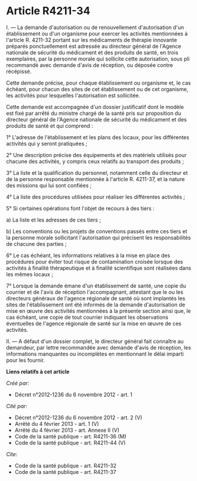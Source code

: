 # Article R4211-34

I. ― La demande d'autorisation ou de renouvellement d'autorisation d'un établissement ou d'un organisme pour exercer les
activités mentionnées à l'article R. 4211-32 portant sur les médicaments de thérapie innovante préparés ponctuellement est
adressée au directeur général de l'Agence nationale de sécurité du médicament et des produits de santé, en trois exemplaires,
par la personne morale qui sollicite cette autorisation, sous pli recommandé avec demande d'avis de réception, ou déposée
contre récépissé. 

Cette demande précise, pour chaque établissement ou organisme et, le cas échéant, pour chacun des sites de cet établissement
ou de cet organisme, les activités pour lesquelles l'autorisation est sollicitée. 

Cette demande est accompagnée d'un dossier justificatif dont le modèle est fixé par arrêté du ministre chargé de la santé
pris sur proposition du directeur général de l'Agence nationale de sécurité du médicament et des produits de santé et qui
comprend : 

1° L'adresse de l'établissement et les plans des locaux, pour les différentes activités qui y seront pratiquées ; 

2° Une description précise des équipements et des matériels utilisés pour chacune des activités, y compris ceux relatifs au
transport des produits ; 

3° La liste et la qualification du personnel, notamment celle du directeur et de la personne responsable mentionnée à
l'article R. 4211-37, et la nature des missions qui lui sont confiées ; 

4° La liste des procédures utilisées pour réaliser les différentes activités ; 

5° Si certaines opérations font l'objet de recours à des tiers : 

a) La liste et les adresses de ces tiers ; 

b) Les conventions ou les projets de conventions passés entre ces tiers et la personne morale sollicitant l'autorisation qui
précisent les responsabilités de chacune des parties ; 

6° Le cas échéant, les informations relatives à la mise en place des procédures pour éviter tout risque de contamination
croisée lorsque des activités à finalité thérapeutique et à finalité scientifique sont réalisées dans les mêmes locaux ; 

7° Lorsque la demande émane d'un établissement de santé, une copie du courrier et de l'avis de réception l'accompagnant,
attestant que le ou les directeurs généraux de l'agence régionale de santé où sont implantés les sites de l'établissement ont
été informés de la demande d'autorisation de mise en œuvre des activités mentionnées à la présente section ainsi que, le cas
échéant, une copie de tout courrier indiquant les observations éventuelles de l'agence régionale de santé sur la mise en
œuvre de ces activités. 

II. ― A défaut d'un dossier complet, le directeur général fait connaître au demandeur, par lettre recommandée avec demande
d'avis de réception, les informations manquantes ou incomplètes en mentionnant le délai imparti pour les fournir.

**Liens relatifs à cet article**

_Créé par_:

  - Décret n°2012-1236 du 6 novembre 2012 - art. 1

_Cité par_:

  - Décret n°2012-1236 du 6 novembre 2012 - art. 2 (V)
  - Arrêté du 4 février 2013 - art. 1 (V)
  - Arrêté du 4 février 2013 - art. Annexe II (V)
  - Code de la santé publique - art. R4211-36 (M)
  - Code de la santé publique - art. R4211-44 (V)

_Cite_:

  - Code de la santé publique - art. R4211-32
  - Code de la santé publique - art. R4211-37
